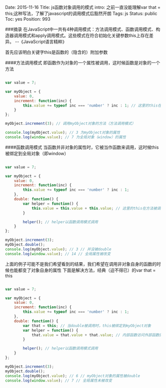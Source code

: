 Date: 2015-11-16
Title: js函数对象调用的模式
intro: 之前一直没能理解var that = this;这种写法，了解了javascript的调用模式后豁然开朗
Tags: js
Status: public
Toc: yes
Position: 993

###摘录
在JavaScript中一共有4种调用模式：方法调用模式、函数调用模式、构造器调用模式和apply调用模式。这些模式在符合初始化关键参数this上存在差异。 --《JavaScript语言精粹》

首先应该明白关键字this是函数的（隐含的）附加参数

####方法调用模式
即函数作为对象的一个属性被调用，这时候函数是对象的一个方法

```javascript

var value = 7;

var myObject = {
	value: 0,
	increment: function(inc) {
		this.value += typeof inc === 'number' ? inc : 1; // 这里的this在方法被调用时绑定到myObject对象
	}
};

myObject.increment(3); // 调用myObject对象的方法（方法调用模式）

console.log(myObject.value); // 3 为myObject对象的属性
console.log(window.value); // 7 为全局对象（window）的属性

```

####函数调用模式
当函数并非对象的属性时，它被当作函数来调用，这时候this被绑定到全局对象（即window）

```javascript

var value = 7;

var myObject = {
	value: 0,
	increment: function(inc) {
		this.value += typeof inc === 'number' ? inc : 1;
	},
	double: function() {
		var helper = function() {
			this.value = this.value + this.value; // 这里的this在方法被调用时绑定到全局（window）对象
		}

		helper(); // helper以函数调用模式调用
	}
};

myObject.increment(3);
myObject.double();
console.log(myObject.value); // 3 // 并没被double
console.log(window.value); // 14 // 全局属性被改变

```

上面的例子可能不是我们希望看到的结果，我们希望在调用非对象自身的函数的时候也能都变了对象自身的属性
下面是解决方法，经典（迫不得已）的var that = this

```javascript

var value = 7;

var myObject = {
	value: 0,
	increment: function(inc) {
		this.value += typeof inc === 'number' ? inc : 1;
	},
	double: function() {
		var that = this; // 当double被调用时，this被绑定到myObject对象
		var helper = function() {
			that.value = that.value + that.value; // 内部函数访问外部函数的变量 避开了this关键字 这里的that指myObject
		}

		helper(); // helper以函数调用模式调用
	}
};

myObject.increment(3);
myObject.double();
console.log(myObject.value); // 6 // myObject对象的属性被double
console.log(window.value); // 7 // 全局属性未被改变

```